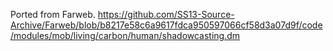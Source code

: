 Ported from Farweb.
https://github.com/SS13-Source-Archive/Farweb/blob/b8217e58c6a9617fdca950597066cf58d3a07d9f/code/modules/mob/living/carbon/human/shadowcasting.dm
